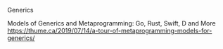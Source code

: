 Generics

Models of Generics and Metaprogramming: Go, Rust, Swift, D and More
https://thume.ca/2019/07/14/a-tour-of-metaprogramming-models-for-generics/
